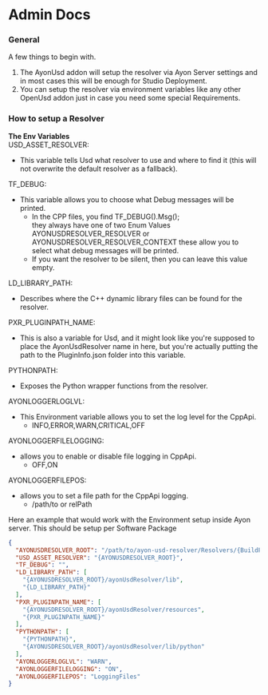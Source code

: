 # Admin Docs

### General

A few things to begin with.

1. The AyonUsd addon will setup the resolver via Ayon Server settings and in
   most cases this will be enough for Studio Deployment.
2. You can setup the resolver via environment variables like any other OpenUsd addon
   just in case you need some special Requirements.

### How to setup a Resolver

**The Env Variables**\
USD_ASSET_RESOLVER:

- This variable tells Usd what resolver to use and where to find it (this will
  not overwrite the default resolver as a fallback).

TF_DEBUG:

- This variable allows you to choose what Debug messages will be printed.
  - In the CPP files, you find TF_DEBUG().Msg();\
    they always have one of two Enum Values AYONUSDRESOLVER_RESOLVER or
    AYONUSDRESOLVER_RESOLVER_CONTEXT these allow you to select what debug
    messages will be printed.
  - If you want the resolver to be silent, then you can leave this value empty.

LD_LIBRARY_PATH:

- Describes where the C++ dynamic library files can be found for the
  resolver.

PXR_PLUGINPATH_NAME:

- This is also a variable for Usd, and it might look like you're supposed to
  place the AyonUsdResolver name in here, but you're actually putting the path
  to the PluginInfo.json folder into this variable.

PYTHONPATH:

- Exposes the Python wrapper functions from the resolver.

AYONLOGGERLOGLVL:

- This Environment variable allows you to set the log level for the CppApi.
  - INFO,ERROR,WARN,CRITICAL,OFF

AYONLOGGERFILELOGGING:

- allows you to enable or disable file logging in CppApi.
  - OFF,ON

AYONLOGGERFILEPOS:

- allows you to set a file path for the CppApi logging.
  - /path/to or relPath

Here an example that would work with the Environment setup inside Ayon server.
This should be setup per Software Package

```json
{
  "AYONUSDRESOLVER_ROOT": "/path/to/ayon-usd-resolver/Resolvers/{BuildPlugin path + name}",
  "USD_ASSET_RESOLVER": "{AYONUSDRESOLVER_ROOT}",
  "TF_DEBUG": "",
  "LD_LIBRARY_PATH": [
    "{AYONUSDRESOLVER_ROOT}/ayonUsdResolver/lib",
    "{LD_LIBRARY_PATH}"
  ],
  "PXR_PLUGINPATH_NAME": [
    "{AYONUSDRESOLVER_ROOT}/ayonUsdResolver/resources",
    "{PXR_PLUGINPATH_NAME}"
  ],
  "PYTHONPATH": [
    "{PYTHONPATH}",
    "{AYONUSDRESOLVER_ROOT}/ayonUsdResolver/lib/python"
  ],
  "AYONLOGGERLOGLVL": "WARN",
  "AYONLOGGERFILELOGGING": "ON",
  "AYONLOGGERFILEPOS": "LoggingFiles"
}
```
